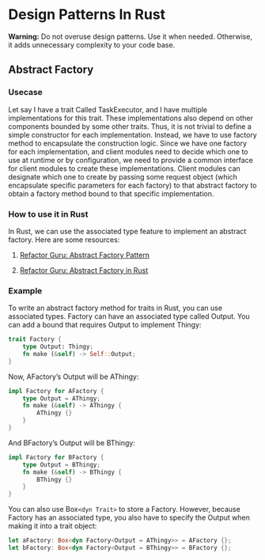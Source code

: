 # Design Patterns In Rust

**Warning:** Do not overuse design patterns. Use it when needed. Otherwise, it adds unnecessary complexity to your code base.


## Abstract Factory

### Usecase

Let say I have a trait Called TaskExecutor, and I have multiple implementations for this trait. These implementations also depend on other components bounded by some other traits. Thus, it is not trivial to define a simple constructor for each implementation. Instead, we have to use factory method to encapsulate the construction logic. Since we have one factory for each implementation, and client modules need to decide which one to use at runtime or by configuration, we need to provide a common interface for client modules to create these implementations. Client modules can designate which one to create by passing some request object (which encapsulate specific parameters for each factory) to that abstract factory to obtain a factory method bound to that specific implementation.

### How to use it in Rust

In Rust, we can use the associated type feature to implement an abstract factory. Here are some resources:

1. [Refactor Guru: Abstract Factory Pattern](https://refactoringguru.cn/design-patterns/abstract-factory)

2. [Refactor Guru: Abstract Factory in Rust](https://refactoringguru.cn/design-patterns/abstract-factory/rust/example)

### Example

To write an abstract factory method for traits in Rust, you can use associated types. Factory can have an associated type called Output. You can add a bound that requires Output to implement Thingy:

```rust
trait Factory {
    type Output: Thingy;
    fn make (&self) -> Self::Output;
}
```

Now, AFactory’s Output will be AThingy:

```rust
impl Factory for AFactory {
    type Output = AThingy;
    fn make (&self) -> AThingy {
        AThingy {}
    }
}
```

And BFactory’s Output will be BThingy:

```rust
impl Factory for BFactory {
    type Output = BThingy;
    fn make (&self) -> BThingy {
        BThingy {}
    }
}
```

You can also use Box`<dyn Trait>` to store a Factory. However, because Factory has an associated type, you also have to specify the Output when making it into a trait object:

```rust
let aFactory: Box<dyn Factory<Output = AThingy>> = AFactory {};
let bFactory: Box<dyn Factory<Output = BThingy>> = BFactory {};
```

